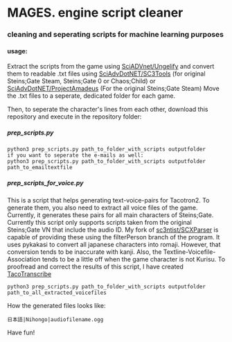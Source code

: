 # MAGES. engine script cleaner  
### cleaning and seperating scripts for machine learning purposes

#### usage:

Extract the scripts from the game using [SciADVnet/Ungelify](https://github.com/CommitteeOfZero/SciAdv.Net) and convert them to readable .txt files using [SciAdvDotNET/SC3Tools](https://github.com/CommitteeOfZero/SciAdv.Net/tree/transition) (for original Steins;Gate Steam, Steins;Gate 0 or Chaos;Child) or [SciAdvDotNET/ProjectAmadeus](https://github.com/CommitteeOfZero/SciAdv.Net) (For the original Steins;Gate Steam)
Move the .txt files to a seperate, dedicated folder for each game.  

Then, to seperate the character's lines from each other, download this repository and execute in the repository folder:
##### prep_scripts.py
```use
python3 prep_scripts.py path_to_folder_with_scripts outputfolder
if you want to seperate the e-mails as well:
python3 prep_scripts.py path_to_folder_with_scripts outputfolder path_to_emailtextfile
```
##### prep_scripts_for_voice.py
This is a script that helps generating text-voice-pairs for Tacotron2. To generate them, you also need to extract all voice files of the game. Currently, it generates these pairs for all main characters of Steins;Gate.
Currently this script only supports scripts taken from the original Steins;Gate VN that include the audio ID. My fork of [sc3ntist/SCXParser](https://github.com/KaitoCross/sc3ntist/tree/filterPerson) is capable of providing these using the filterPerson branch of the program.
It uses pykakasi to convert all japanese characters into romaji. However, that conversion tends to be inaccurate with kanji. Also, the Textline-Voicefile-Association tends to be a little off when the game character is not Kurisu. To proofread and correct the results of this script, I have created [TacoTranscribe](https://github.com/KaitoCross/TacoTranscribe)
```use
python3 prep_scripts.py path_to_folder_with_scripts outputfolder path_to_all_extracted_voicefiles
```
How the generated files looks like:
```
日本語|Nihongo|audiofilename.ogg
```

Have fun!
